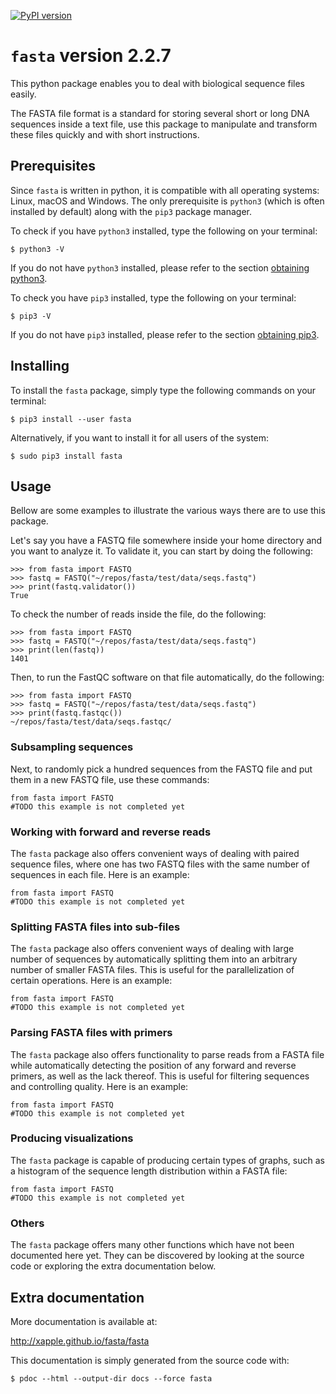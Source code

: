 [![PyPI version](https://badge.fury.io/py/fasta.svg)](https://badge.fury.io/py/fasta)

# `fasta` version 2.2.7

This python package enables you to deal with biological sequence files easily.

The FASTA file format is a standard for storing several short or long DNA sequences inside a text file, use this package to manipulate and transform these files quickly and with short instructions.

## Prerequisites

Since `fasta` is written in python, it is compatible with all operating systems: Linux, macOS and Windows. The only prerequisite is `python3` (which is often installed by default) along with the `pip3` package manager.

To check if you have `python3` installed, type the following on your terminal:

    $ python3 -V

If you do not have `python3` installed, please refer to the section [obtaining python3](docs/installing_tips.md#obtaining-python3).

To check you have `pip3` installed, type the following on your terminal:

    $ pip3 -V

If you do not have `pip3` installed, please refer to the section [obtaining pip3](docs/installing_tips.md#obtaining-pip3).

## Installing

To install the `fasta` package, simply type the following commands on your terminal:

    $ pip3 install --user fasta

Alternatively, if you want to install it for all users of the system:

    $ sudo pip3 install fasta

## Usage

Bellow are some examples to illustrate the various ways there are to use this package.

Let's say you have a FASTQ file somewhere inside your home directory and you want to analyze it. To validate it, you can start by doing the following:

    >>> from fasta import FASTQ
    >>> fastq = FASTQ("~/repos/fasta/test/data/seqs.fastq")
    >>> print(fastq.validator())
    True
 
To check the number of reads inside the file, do the following:

    >>> from fasta import FASTQ
    >>> fastq = FASTQ("~/repos/fasta/test/data/seqs.fastq")
    >>> print(len(fastq))
    1401

Then, to run the FastQC software on that file automatically, do the following:

    >>> from fasta import FASTQ
    >>> fastq = FASTQ("~/repos/fasta/test/data/seqs.fastq")
    >>> print(fastq.fastqc())
    ~/repos/fasta/test/data/seqs.fastqc/

### Subsampling sequences

Next, to randomly pick a hundred sequences from the FASTQ file and put them in a new FASTQ file, use these commands:

    from fasta import FASTQ
    #TODO this example is not completed yet

### Working with forward and reverse reads

The `fasta` package also offers convenient ways of dealing with paired sequence files, where one has two FASTQ files with the same number of sequences in each file. Here is an example:

    from fasta import FASTQ
    #TODO this example is not completed yet

### Splitting FASTA files into sub-files

The `fasta` package also offers convenient ways of dealing with large number of sequences by automatically splitting them into an arbitrary number of smaller FASTA files. This is useful for the parallelization of certain operations. Here is an example:

    from fasta import FASTQ
    #TODO this example is not completed yet

### Parsing FASTA files with primers

The `fasta` package also offers functionality to parse reads from a FASTA file while automatically detecting the position of any forward and reverse primers, as well as the lack thereof. This is useful for filtering sequences and controlling quality. Here is an example:

    from fasta import FASTQ
    #TODO this example is not completed yet

### Producing visualizations

The `fasta` package is capable of producing certain types of graphs, such as a histogram of the sequence length distribution within a FASTA file:

    from fasta import FASTQ
    #TODO this example is not completed yet

### Others

The `fasta` package offers many other functions which have not been documented here yet. They can be discovered by looking at the source code or exploring the extra documentation below.

## Extra documentation 

More documentation is available at:

<http://xapple.github.io/fasta/fasta>

This documentation is simply generated from the source code with:

    $ pdoc --html --output-dir docs --force fasta